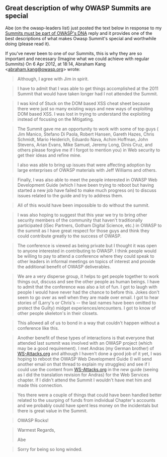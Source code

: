 ##  Great description of why OWASP Summits are special 

Abe (on the owasp-leaders list) just posted the text below in response to my [Summits must be part of OWASP's DNA](http://diniscruz.blogspot.co.uk/2012/04/summits-must-be-part-of-owasps-dna.html) reply and it provides one of the best descriptions of what makes Owasp Summit's special and worthwhile doing (please read it).  

If you've never been to one of our Summits, this is why they are so important and necessary (Imagine what we could achieve with regular Summits)
On 6 Apr 2012, at 18:14, Abraham Kang <[abraham.kang@owasp.org](mailto:abraham.kang@owasp.org)> wrote:

> Although, I agree with Jim in spirit.  
> 
>   

> 
> I have to admit that I was able to get things accomplished at the 2011 Summit that would have taken longer had I not attended the Summit.
> 
>   

> 
> I was kind of Stuck on the DOM based XSS cheat sheet because there were just so many existing ways and new ways of exploiting DOM based XSS.  I was lost in trying to understand the exploiting instead of focusing on the Mitigating. 
> 
>   

> 
> The Summit gave me an opportunity to work with some of top guys  ( Jim Manico, Stefano Di Paola, Robert Hansen, Gareth Hazes,  Chris Schmidt,  Mario Heiderich, Eduardo Nava, Achim Hoffman, John Stevens, Arian Evans, Mike Samuel, Jeremy Long, Dinis Cruz, and others please forgive me if I forgot to mention you) in Web security to get their ideas and refine mine.  
> 
> I also was able to bring up issues that were affecting adoption by large enterprises of OWASP materials with Jeff Williams and others.
> 
>   

> 
> Finally, I was also able to meet the people interested in OWASP Web Development Guide (which I have been trying to reboot but having started a new job have failed to make much progress on) to discuss issues related to the guide and try to address them.
> 
>   

> 
> All of this would have been impossible to do without the summit.
> 
>   

> 
> I was also hoping to suggest that this year we try to bring other security members of the community that haven't traditionally participated (iSec Partners, Gotham Digital Science, etc.) in OWASP to the summit as I have great respect for those guys and think they could contribute greatly to the success of OWASP.  
> 
>   

> 
> The conference is viewed as being private but I thought it was open to anyone interested in contributing to OWASP.  I think people would be willing to pay to attend a conference where they could speak to other leaders in informal meetings on topics of interest and provide the additional benefit of OWASP deliverables.
> 
>   

> 
> We are a very disperse group, it helps to get people together to work things out, discuss and see the other people as human beings. I have to admit that the conference was also a lot of fun.  I got to laugh with people I would have never had the chance to before this.  Jokes don't seem to go over as well when they are made over email.  I got to hear stories of (Larry's or Chris's -- the last names have been omitted to protect the Guilty) midget experiences/encounters.  I got to know of other people skeleton's in their closets.  
> 
>   

> 
> This allowed all of us to bond in a way that couldn't happen without a conference like this.
> 
>   

> 
> Another benefit of these types of interactions is that everyone that attended last summit was involved with an OWASP project (which may be a good requirement).  I met Andras (my German brother) of [WS-Attacks.org](http://ws-attacks.org/) and although I haven't done a good job of it yet, I was hoping to reboot the OWASP Web Development Guide (I will send another email on that thread to explain my struggles) and see if I could use the content from [WS-Attacks.org](http://ws-attacks.org/) in the new guide (seeing as I did the translation revision for Andras) for the Web Services chapter.  If I didn't attend the Summit I wouldn't have met him and made this connection.
> 
>   

> 
> Yes there were a couple of things that could have been handled better related to the usurping of funds from individual Chapter's accounts and we probably could have spent less money on the incidentals but there is great value in the Summit.
> 
>   

> 
> OWASP Rocks!
> 
>   

> 
> Warmest Regards,
> 
> Abe
> 
>   

> 
> Sorry for being so long winded.